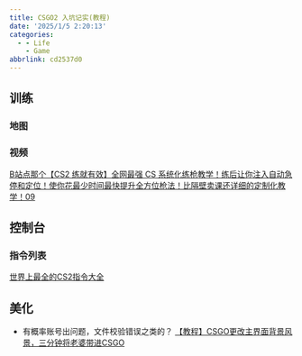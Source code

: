 ```yaml
---
title: CSGO2 入坑记实(教程)
date: '2025/1/5 2:20:13'
categories:
  - - Life
    - Game
abbrlink: cd2537d0
---
```


## 训练

### 地图

### 视频
[B站点那个【CS2 练就有效】全网最强 CS 系统化练枪教学！练后让你注入自动急停和定位！使你花最少时间最快提升全方位枪法！比隔壁卖课还详细的定制化教学！09](https://www.bilibili.com/video/BV1xR2SYGEiB)  



## 控制台 

### 指令列表
[世界上最全的CS2指令大全](https://steamcommunity.com/sharedfiles/filedetails/?id=2535189061) 



## 美化

- 有概率账号出问题，文件校验错误之类的？ [【教程】CSGO更改主界面背景风景，三分钟将老婆带进CSGO](https://www.bilibili.com/video/BV1T341167pL/)
